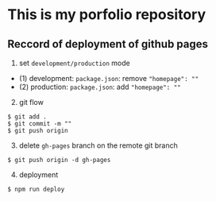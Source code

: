 # This is my porfolio repository

## Reccord of deployment of github pages
1. set `development/production` mode
 - (1) development:
    `package.json`: remove `"homepage": ""`
 - (2) production: 
    `package.json`: add `"homepage": ""`
2. git flow
```
$ git add .
$ git commit -m ""
$ git push origin
```
3. delete `gh-pages` branch on the remote git branch
```
$ git push origin -d gh-pages
```

4. deployment
```
$ npm run deploy
```